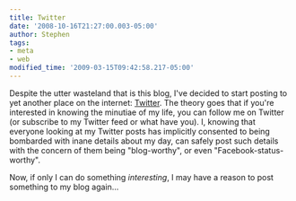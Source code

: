 ```yaml
---
title: Twitter
date: '2008-10-16T21:27:00.003-05:00'
author: Stephen
tags:
- meta
- web
modified_time: '2009-03-15T09:42:58.217-05:00'
---
```


Despite the utter wasteland that is this blog, I've decided to start posting to yet another place on the internet:
[Twitter](https://twitter.com/jrduncans). The theory goes that if you're interested in knowing the minutiae of my life, you can follow me
on Twitter (or subscribe to my Twitter feed or what have you).  I, knowing that everyone looking at my Twitter posts has implicitly
consented to being bombarded with inane details about my day, can safely post such details with the concern of them being "blog-worthy",
or even "Facebook-status-worthy".

Now, if only I can do something *interesting*, I may have a reason to post something to my blog again...
